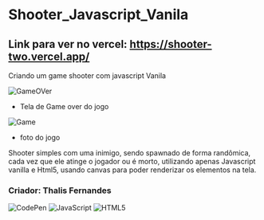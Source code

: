 # Shooter_Javascript_Vanila

## Link para ver no vercel: https://shooter-two.vercel.app/
Criando um game shooter com javascript Vanila

![GameOVer](https://i.pinimg.com/originals/52/d1/e2/52d1e26019d29b4a00fa80c34e5c70d8.jpg)  
- Tela de Game over do jogo  
   
![Game](https://i.pinimg.com/originals/b4/33/de/b433de5b5866c8500d22bb91e0b7d226.jpg)  
- foto do jogo  

Shooter simples com uma inimigo, sendo spawnado de forma randômica, cada vez que ele atinge o jogador ou é morto, utilizando apenas Javascript vanilla e 
Html5, usando canvas para poder renderizar os elementos na tela.









### Criador: Thalis Fernandes
![CodePen](https://img.shields.io/badge/Codepen-000000?style=for-the-badge&logo=codepen&logoColor=white)
![JavaScript](https://img.shields.io/badge/javascript-%23323330.svg?style=for-the-badge&logo=javascript&logoColor=%23F7DF1E)
![HTML5](https://img.shields.io/badge/html5-%23E34F26.svg?style=for-the-badge&logo=html5&logoColor=white)



